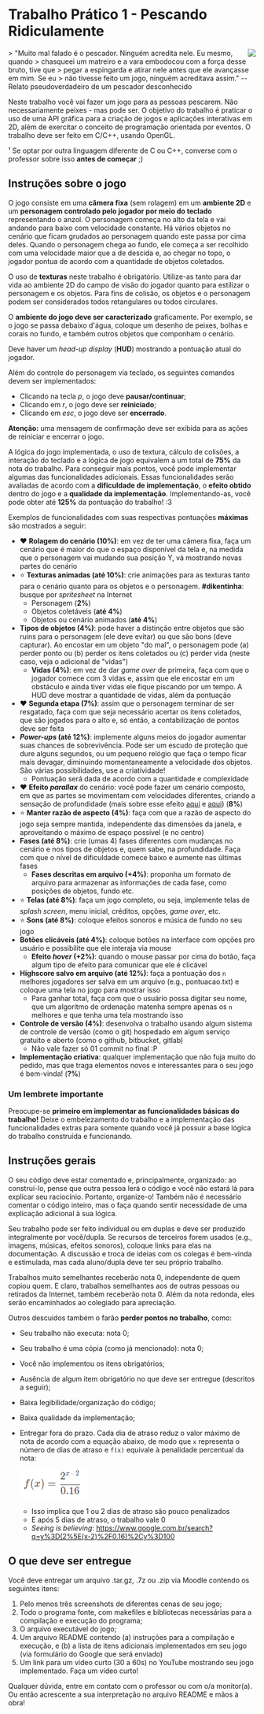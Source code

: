 # Trabalho Prático 1 - Pescando Ridiculamente

<img src="../../images/ridiculous-fishing.gif" style="float: right">
> "Muito mal falado é o pescador. Ninguém acredita nele. Eu mesmo, quando
> chasqueei um matreiro e a vara embodocou com a força desse bruto, tive que
> pegar a espingarda e atirar nele antes que ele avançasse em mim. Se eu
> não tivesse feito um jogo, ninguém acreditava assim." -- Relato pseudoverdadeiro de um pescador desconhecido


Neste trabalho você vai fazer um jogo para as pessoas pescarem. Não
necessariamente peixes - mas pode ser. O objetivo do trabalho é praticar
o uso de uma API gráfica para a criação de jogos e aplicações interativas em
2D, além de exercitar o conceito de programação orientada por eventos. O
trabalho deve ser feito em C/C++, usando OpenGL.

¹ Se optar por outra linguagem diferente de C ou C++, converse com o professor
sobre isso **antes de começar** ;)

## Instruções sobre o jogo

O jogo consiste em uma **câmera fixa** (sem rolagem) em um **ambiente 2D** e
um **personagem controlado pelo jogador por meio do teclado** representando
o anzol. O personagem começa no alto da tela e vai andando para baixo com
velocidade constante. Há vários objetos no cenário que ficam grudados
ao personagem quando este passa por cima deles. Quando o personagem chega
ao fundo, ele começa a ser recolhido com uma velocidade maior que a de descida
e, ao chegar no topo, o jogador pontua de acordo com a quantidade de objetos
coletados.

O uso de **texturas** neste trabalho é obrigatório. Utilize-as tanto para
dar vida ao ambiente 2D do campo de visão do jogador quanto para estilizar o
personagem e os objetos. Para fins de colisão, os objetos e o personagem
podem ser considerados todos retangulares ou todos circulares.

O **ambiente do jogo deve ser caracterizado** graficamente. Por exemplo, se
o jogo se passa debaixo d'água, coloque um desenho de peixes, bolhas e corais
no fundo, e também outros objetos que componham o cenário.

Deve haver um _head-up display_ (**HUD**) mostrando a pontuação atual
do jogador.

Além do controle do personagem via teclado, os seguintes comandos devem
ser implementados:

- Clicando na tecla *p*, o jogo deve **pausar/continuar**;
- Clicando em *r*, o jogo deve ser **reiniciado**;
- Clicando em *esc*, o jogo deve ser **encerrado**.

**Atenção:** uma mensagem de confirmação deve ser exibida para as ações de
reiniciar e encerrar o jogo.

A lógica do jogo implementada, o uso de textura, cálculo de colisões, a
interação do teclado e a lógica de jogo equivalem a um total de
**75%** da nota do trabalho. Para conseguir mais pontos, você pode
implementar algumas das funcionalidades adicionais. Essas funcionalidades
serão avaliadas de acordo com a **dificuldade de implementação**, o
**efeito obtido** dentro do jogo e a **qualidade da implementação**.
Implementando-as, você pode obter até **125%** da pontuação do trabalho! :3

Exemplos de funcionalidades com suas respectivas pontuações **máximas** são
mostrados a seguir:

- ❤️ **Rolagem do cenário (10%)**: em vez de ter uma câmera fixa, faça um
  cenário que é maior do que o espaço disponível da tela e, na medida que o
  personagem vai mudando sua posição Y, vá mostrando novas partes do cenário
- ⭐ **Texturas animadas (até 10%)**: crie animações para as texturas tanto
  para o cenário quanto para os objetos e o personagem. **#dikentinha**: busque
  por _spritesheet_ na Internet
  - Personagem (**2%**)
  - Objetos coletáveis (**até 4%**)
  - Objetos ou cenário animados (**até 4%**)
- **Tipos de objetos (4%)**: pode haver a distinção entre objetos que são
  ruins para o personagem (ele deve evitar) ou que são bons (deve capturar).
  Ao encostar em um objeto "do mal", o personagem pode (a) perder ponto ou
  (b) perder os itens coletados ou (c) perder vida (neste caso, veja o
  adicional de "vidas")
  - **Vidas (4%)**: em vez de dar _game over_ de primeira, faça com que o
    jogador comece com 3 vidas e, assim que ele encostar em um obstáculo e ainda
    tiver vidas ele fique piscando por um tempo. A HUD deve mostrar a quantidade
    de vidas, além da pontuação
- ❤️ **Segunda etapa (7%)**: assim que o personagem terminar de ser
  resgatado, faça com que seja necessário acertar os itens coletados, que são
  jogados para o alto e, só então, a contabilização de pontos deve ser feita
- **_Power-ups_ (até 12%)**: implemente alguns meios do jogador aumentar suas
  chances de sobrevivência. Pode ser um escudo de proteção que dure alguns
  segundos, ou um pequeno relógio que faça o tempo ficar mais devagar,
  diminuindo momentaneamente a velocidade dos objetos. São várias
  possibilidades, use a criatividade!
  - Pontuação será dada de acordo com a quantidade e complexidade
- ❤️ **Efeito _parallax_** do cenário: você pode fazer um cenário composto,
  em que as partes se movimentam com velocidades diferentes, criando a sensação
  de profundidade (mais sobre esse efeito
  [aqui](https://en.wikipedia.org/wiki/Parallax_scrolling) e
  [aqui](http://forum.jogos.uol.com.br/curiosidade-efeito-parallax_t_1921012))
  (**8%**)
- ⭐ **Manter razão de aspecto (4%)**: faça com que a razão de aspecto do jogo
  seja sempre mantida, independente das dimensões da janela, e aproveitando
  o máximo de espaço possível (e no centro)
- **Fases (até 8%)**: crie (umas 4) fases diferentes com mudanças no cenário
  e nos tipos de objetos e, quem sabe, na profundidade. Faça com que o nível de
  dificuldade comece baixo e aumente nas últimas fases
  - **Fases descritas em arquivo (+4%)**: proponha um formato de arquivo para
    armazenar as informações de cada fase, como posições de objetos, fundo etc.
- ⭐ **Telas (até 8%)**: faça um jogo completo, ou seja, implemente telas de  
  _splash screen_, menu inicial, créditos, opções, _game over_, etc.
- ⭐ **Sons (até 8%)**: coloque efeitos sonoros e música de fundo no seu jogo
- **Botões clicáveis (até 4%)**: coloque botões na interface com opções pro
  usuário e possibilite que ele interaja via mouse
  - **Efeito _hover_ (+2%)**: quando o mouse passar por cima do botão, faça
    algum tipo de efeito para comunicar que ele é clicável
- **Highscore salvo em arquivo (até 12%)**: faça a pontuação dos `n` melhores
  jogadores ser salva em um arquivo (e.g., pontuacao.txt) e coloque uma
  tela no jogo para mostrar isso
  - Para ganhar total, faça com que o usuário possa digitar seu nome, que
    um algoritmo de ordenação matenha sempre apenas os `n` melhores e que
    tenha uma tela mostrando isso
- **Controle de versão (4%)**: desenvolva o trabalho usando algum sistema
  de controle de versão (como o git) hospedado em algum serviço gratuito e
  aberto (como o github, bitbucket, gitlab)
  - Não vale fazer só 01 commit no final :P
- **Implementação criativa**: qualquer implementação que não fuja muito do
  pedido, mas que traga elementos novos e interessantes para o seu jogo é
  bem-vinda! (**?%**)

### Um lembrete importante

Preocupe-se **primeiro em implementar as funcionalidades básicas do trabalho!**
Deixe o embelezamento do trabalho e a implementação das funcionalidades extras
para somente quando você já possuir a base lógica do trabalho construída
e funcionando.

## Instruções gerais

O seu código deve estar comentado e, principalmente, organizado: ao
construí-lo, pense que outra pessoa lerá o código e você não estará lá para
explicar seu raciocínio. Portanto, organize-o! Também não é necessário
comentar o código inteiro, mas o faça quando sentir necessidade de uma
explicação adicional à sua lógica.

Seu trabalho pode ser feito individual ou em duplas e deve ser produzido
integralmente por você/dupla. Se recursos de terceiros forem usados
(e.g., imagens, músicas, efeitos sonoros), coloque links para elas na
documentação. A discussão e troca de ideias com os colegas é bem-vinda e
estimulada, mas cada aluno/dupla deve ter seu próprio trabalho.

Trabalhos muito semelhantes receberão nota 0, independente de quem
copiou quem. E claro, trabalhos semelhantes aos de outras pessoas ou
retirados da Internet, também receberão nota 0. Além da nota redonda,
eles serão encaminhados ao colegiado para apreciação.

Outros descuidos também o farão **perder pontos no trabalho**, como:

- Seu trabalho não executa: nota 0;
- Seu trabalho é uma cópia (como já mencionado): nota 0;
- Você não implementou os itens obrigatórios;
- Ausência de algum item obrigatório no que deve ser entregue (descritos
  a seguir);
- Baixa legibilidade/organização do código;
- Baixa qualidade da implementação;
- Entregar fora do prazo. Cada dia de atraso reduz o valor máximo de nota
  de acordo com a equação abaixo, de modo que `x` representa o número de
  dias de atraso e `f(x)` equivale à penalidade percentual da nota:

  ![Fórmula de penalidade por atraso](../../images/penalidade-por-atraso.png)
  - Isso implica que 1 ou 2 dias de atraso são pouco penalizados
  - E após 5 dias de atraso, o trabalho vale 0
  - _Seeing is believing_:
    https://www.google.com.br/search?q=y%3D(2%5E(x-2)%2F0.16)%2Cy%3D100

## O que deve ser entregue

Você deve entregar um arquivo .tar.gz, .7z ou .zip via Moodle contendo os
seguintes itens:

1. Pelo menos três screenshots de diferentes cenas de seu jogo;
2. Todo o programa fonte, com makefiles e bibliotecas necessárias para a
   compilação e execução do programa;
3. O arquivo executável do jogo;
4. Um arquivo README contendo (a) instruções para a compilação e execução, e
   (b) a lista de itens adicionais implementados em seu jogo (via formulário
   do Google que será enviado)
5. Um link para um vídeo curto (30 a 60s) no YouTube mostrando seu jogo
   implementado. Faça um vídeo curto!

Qualquer dúvida, entre em contato com o professor ou com o/a monitor(a).
Ou então acrescente a sua interpretação no arquivo README e mãos à obra!
